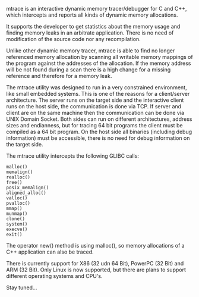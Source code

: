 mtrace is an interactive dynamic memory tracer/debugger for C and C++, which intercepts and reports all kinds of dynamic memory allocations.

It supports the developer to get statistics about the memory usage and finding memory leaks in an arbitrate application. There is no need of modification of the source code nor any recompilation.

Unlike other dynamic memory tracer, mtrace is able to find no longer referenced memory allocation by scanning all writable memory mappings of the program against the addresses of the allocation. If the memory address will be not found during a scan there is a high change for a missing reference and therefore for a memory leak.

The mtrace utility was designed to run in a very constrained environment, like small embedded systems. This is one of the reasons for a client/server architecture. The server runs on the target side and the interactive client runs on the host side, the communication is done via TCP. If server and client are on the same machine then the communication can be done via UNIX Domain Socket. Both sides can run on different architectures, address sizes and endianness, but for tracing 64 bit programs the client must be compiled as a 64 bit program. On the host side all binaries (including debug information) must be accessible, there is no need for debug information on the target side.

The mtrace utility intercepts the following GLIBC calls:

    malloc()
    memalign()
    realloc()
    free()
    posix_memalign()
    aligned_alloc()
    valloc()
    pvalloc()
    mmap()
    munmap()
    clone()
    system()
    execve()
    exit()

The operator new() method is using malloc(), so memory allocations of a C++ application can also be traced.

There is currently support for X86 (32 udn 64 Bit), PowerPC (32 Bit) and ARM (32 Bit). Only Linux is now supported, but there are plans to support different operating systems and CPU's.

Stay tuned...

